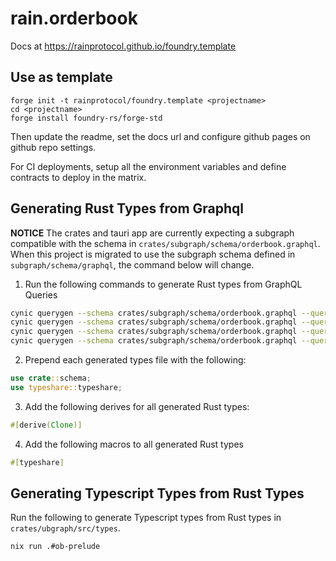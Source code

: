 # rain.orderbook

Docs at https://rainprotocol.github.io/foundry.template

## Use as template

```
forge init -t rainprotocol/foundry.template <projectname>
cd <projectname>
forge install foundry-rs/forge-std
```

Then update the readme, set the docs url and configure github pages on github repo settings.

For CI deployments, setup all the environment variables and define contracts to
deploy in the matrix.

## Generating Rust Types from Graphql

**NOTICE** The crates and tauri app are currently expecting a subgraph compatible with the schema in `crates/subgraph/schema/orderbook.graphql`. 
When this project is migrated to use the subgraph schema defined in `subgraph/schema/graphql`, the command below will change.

1. Run the following commands to generate Rust types from GraphQL Queries
```bash
cynic querygen --schema crates/subgraph/schema/orderbook.graphql --query crates/subgraph/queries/vault.graphql  > crates/subgraph/src/types/vault.rs
cynic querygen --schema crates/subgraph/schema/orderbook.graphql --query crates/subgraph/queries/vaults.graphql  > crates/subgraph/src/types/vaults.rs
cynic querygen --schema crates/subgraph/schema/orderbook.graphql --query crates/subgraph/queries/order.graphql  > crates/subgraph/src/types/order.rs
cynic querygen --schema crates/subgraph/schema/orderbook.graphql --query crates/subgraph/queries/orders.graphql  > crates/subgraph/src/types/orders.rs
```

2. Prepend each generated types file with the following:
```rust
use crate::schema;
use typeshare::typeshare;
```

3. Add the following derives for all generated Rust types:
```rust
#[derive(Clone)]
```

4. Add the following macros to all generated Rust types
```rust
#[typeshare]
```

## Generating Typescript Types from Rust Types

Run the following to generate Typescript types from Rust types in `crates/ubgraph/src/types`.
```bash
nix run .#ob-prelude
```

